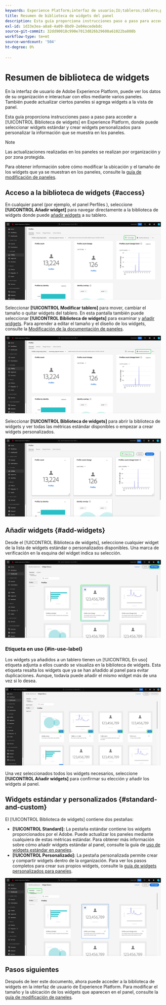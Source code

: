 ```yaml
---
keywords: Experience Platform;interfaz de usuario;IU;tableros;tablero;perfiles;segmentos;destinos;uso de licencias
title: Resumen de biblioteca de widgets del panel
description: Esta guía proporciona instrucciones paso a paso para acceder a la biblioteca de widgets en Adobe Experience Platform.
exl-id: 1d33e3ea-a8a8-4a09-8bd9-2e04ecedebdc
source-git-commit: 32dd90018c990e7013d826b29608a61022ba808b
workflow-type: tm+mt
source-wordcount: '504'
ht-degree: 0%

---
```


# Resumen de biblioteca de widgets

En la interfaz de usuario de Adobe Experience Platform, puede ver los datos de su organización e interactuar con ellos mediante varios paneles. También puede actualizar ciertos paneles si agrega widgets a la vista de panel.

Esta guía proporciona instrucciones paso a paso para acceder a [!UICONTROL Biblioteca de widgets] en Experience Platform, donde puede seleccionar widgets estándar y crear widgets personalizados para personalizar la información que se muestra en los paneles.

>[!NOTE]
>
>Las actualizaciones realizadas en los paneles se realizan por organización y por zona protegida.

Para obtener información sobre cómo modificar la ubicación y el tamaño de los widgets que ya se muestran en los paneles, consulte la [guía de modificación de paneles](modify.md).

## Acceso a la biblioteca de widgets {#access}

En cualquier panel (por ejemplo, el panel Perfiles ), seleccione **[!UICONTROL Añadir widget]** para navegar directamente a la biblioteca de widgets donde puede [añadir widgets](#add-widgets) a su tablero.

![La pestaña Información general del panel Perfiles con el botón Añadir widget resaltado.](../images/customization/profiles-overview-add-widget.png)

Seleccionar **[!UICONTROL Modificar tablero]** para mover, cambiar el tamaño o quitar widgets del tablero. En esta pantalla también puede seleccionar **[!UICONTROL Biblioteca de widgets]** para examinar y [añadir widgets](#add-widgets). Para aprender a editar el tamaño y el diseño de los widgets, consulte la [Modificación de la documentación de paneles](./modify.md).

![Información general del panel Perfiles con el panel Modificar resaltado.](../images/customization/modify-dashboard.png)

Seleccionar **[!UICONTROL Biblioteca de widgets]** para abrir la biblioteca de widgets y ver todas las métricas estándar disponibles o empezar a crear widgets personalizados.

![La vista del panel de modificación con la biblioteca del widget resaltada.](../images/customization/widget-library-button.png)

## Añadir widgets {#add-widgets}

Desde el [!UICONTROL Biblioteca de widgets], seleccione cualquier widget de la lista de widgets estándar o personalizados disponibles. Una marca de verificación en la esquina del widget indica su selección.

![La biblioteca de widgets con un widget seleccionado y una marca de verificación resaltadas.](../images/customization/confirm-selected-widget-to-add.png)

### Etiqueta en uso {#in-use-label}

Los widgets ya añadidos a un tablero tienen un [!UICONTROL En uso] etiqueta adjunta a ellos cuando se visualiza en la biblioteca de widgets. Esta etiqueta resalta los widgets que ya se han añadido al panel para evitar duplicaciones. Aunque, todavía puede añadir el mismo widget más de una vez si lo desea.

![La biblioteca de widgets con la etiqueta en uso resaltada.](../images/customization/in-use-label.png)

Una vez seleccionados todos los widgets necesarios, seleccione **[!UICONTROL Añadir widgets]** para confirmar su elección y añadir los widgets al panel.

## Widgets estándar y personalizados {#standard-and-custom}

El [!UICONTROL Biblioteca de widgets] contiene dos pestañas:

* **[!UICONTROL Standard]:** La pestaña estándar contiene los widgets proporcionados por el Adobe. Puede actualizar los paneles mediante cualquiera de estas métricas estándar. Para obtener más información sobre cómo añadir widgets estándar al panel, consulte la guía de [uso de widgets estándar en paneles](standard-widgets.md).
* **[!UICONTROL Personalizado]:** La pestaña personalizada permite crear y compartir widgets dentro de la organización. Para ver los pasos completos para crear sus propios widgets, consulte la [guía de widgets personalizados para paneles](custom-widgets.md).

![La biblioteca de widgets con las pestañas estándar y personalizadas resaltadas.](../images/customization/widget-library.png)

## Pasos siguientes

Después de leer este documento, ahora puede acceder a la biblioteca de widgets en la interfaz de usuario de Experience Platform. Para modificar el tamaño y la ubicación de los widgets que aparecen en el panel, consulte la [guía de modificación de paneles](modify.md).
